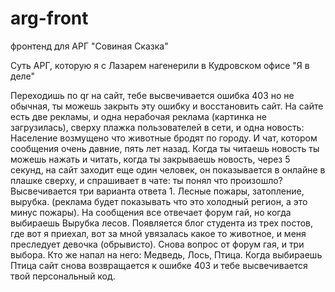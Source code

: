 # arg-front
фронтенд для АРГ "Совиная Сказка"

Суть АРГ, которую я с Лазарем нагенерили в Кудровском офисе "Я в деле"

Переходишь по qr на сайт, тебе высвечивается ошибка 403 но не обычная, ты можешь закрыть эту ошибку и восстановить сайт.
На сайте есть две рекламы, и одна нерабочая реклама (картинка не загрузилась), сверху плажка пользователей в сети, и одна новость: Население возмущено что животные бродят по городу. И чат, котором сообщения очень давние, пять лет назад. Когда ты читаешь новость ты можешь нажать и читать, когда ты закрываешь новость, через 5 секунд, на сайт заходит еще один человек, он показывается в онлайне в плашке сверху, и спрашивает в чате: ты понял что произошло? Высвечивается три варианта ответа 1. Лесные пожары, затопление, вырубка. (реклама будет показывать что это холодный регион, а это минус пожары). На сообщения все отвечает форум гай, но когда выбираешь Вырубка лесов. Появляется блог студента из трех постов, где вот я приехал, вот за мной увязалась какое то животное, и меня преследует девочка (обрывисто). Снова вопрос от форум гая, и три выбора. Кто же напал на него: Медведь, Лось, Птица. Когда выбираешь Птица сайт снова возвращается к ошибке 403 и тебе высвечивается твой персональный код.
